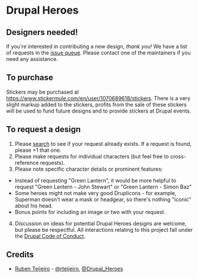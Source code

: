 # Drupal Heroes

## Designers needed!

If you're interested in contributing a new design, *thank you!* We have a list of requests in the [issue queue](https://github.com/akalata/drupalheroes/issues). Please contact one of the maintainers if you need any assistance.

## To purchase

Stickers may be purchased at https://www.stickermule.com/en/user/1070689618/stickers. There is a very slight markup added to the stickers, profits from the sale of these stickers will be used to fund future designs and to provide stickers at Drupal events.

## To request a design

1. Please [search](https://github.com/akalata/drupalheroes/search?type=issues) to see if your request already exists. If a request is found, please +1 that one.
2. Please make requests for individual characters (but feel free to cross-reference requests).
3. Please note specific character details or prominent features:
  * Instead of requesting "Green Lantern", it would be more helpful to request "Green Lantern - John Stewart" or "Green Lantern - Simon Baz"
  * Some heroes might not make very good Druplicons - for example, Superman doesn't wear a mask or headgear, so there's nothing "iconic" about his head.
  * Bonus points for including an image or two with your request.
4. Discussion on ideas for potential Drupal Heroes designs are welcome, but please be respectful. All interactions relating to this project fall under the [Drupal Code of Conduct](https://www.drupal.org/dcoc).

## Credits

* [Ruben Teijeiro](https://www.drupal.org/u/rteijeiro) - [@rteijeiro](https://twitter.com/rteijeiro), [@Drupal_Heroes](https://twitter.com/drupal_heroes)
